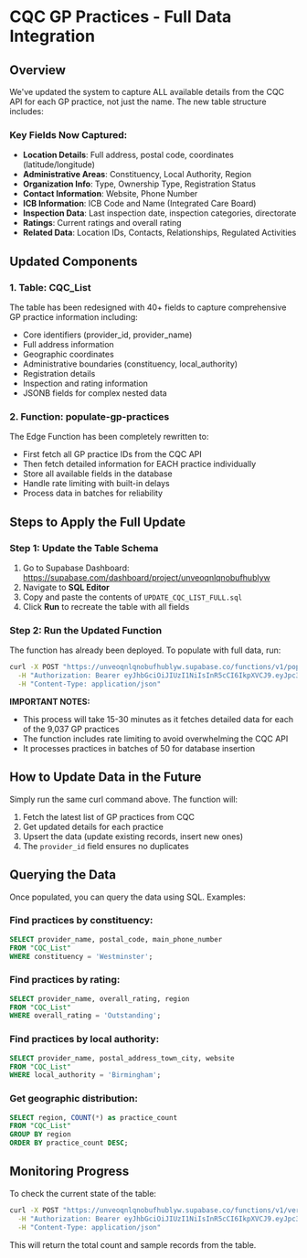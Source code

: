 # CQC GP Practices - Full Data Integration

## Overview
We've updated the system to capture ALL available details from the CQC API for each GP practice, not just the name. The new table structure includes:

### Key Fields Now Captured:
- **Location Details**: Full address, postal code, coordinates (latitude/longitude)
- **Administrative Areas**: Constituency, Local Authority, Region
- **Organization Info**: Type, Ownership Type, Registration Status
- **Contact Information**: Website, Phone Number
- **ICB Information**: ICB Code and Name (Integrated Care Board)
- **Inspection Data**: Last inspection date, inspection categories, directorate
- **Ratings**: Current ratings and overall rating
- **Related Data**: Location IDs, Contacts, Relationships, Regulated Activities

## Updated Components

### 1. **Table: CQC_List**
The table has been redesigned with 40+ fields to capture comprehensive GP practice information including:
- Core identifiers (provider_id, provider_name)
- Full address information
- Geographic coordinates
- Administrative boundaries (constituency, local_authority)
- Registration details
- Inspection and rating information
- JSONB fields for complex nested data

### 2. **Function: populate-gp-practices**
The Edge Function has been completely rewritten to:
- First fetch all GP practice IDs from the CQC API
- Then fetch detailed information for EACH practice individually
- Store all available fields in the database
- Handle rate limiting with built-in delays
- Process data in batches for reliability

## Steps to Apply the Full Update

### Step 1: Update the Table Schema
1. Go to Supabase Dashboard: https://supabase.com/dashboard/project/unveoqnlqnobufhublyw
2. Navigate to **SQL Editor**
3. Copy and paste the contents of `UPDATE_CQC_LIST_FULL.sql`
4. Click **Run** to recreate the table with all fields

### Step 2: Run the Updated Function
The function has already been deployed. To populate with full data, run:

```bash
curl -X POST "https://unveoqnlqnobufhublyw.supabase.co/functions/v1/populate-gp-practices" \
  -H "Authorization: Bearer eyJhbGciOiJIUzI1NiIsInR5cCI6IkpXVCJ9.eyJpc3MiOiJzdXBhYmFzZSIsInJlZiI6InVudmVvcW5scW5vYnVmaHVibHl3Iiwicm9sZSI6ImFub24iLCJpYXQiOjE3NTUwMTcyNzYsImV4cCI6MjA3MDU5MzI3Nn0.g93OsXDpO3V9DToU7s-Z3SwBBnB84rBv0JMv-idgSME" \
  -H "Content-Type: application/json"
```

**IMPORTANT NOTES:**
- This process will take 15-30 minutes as it fetches detailed data for each of the 9,037 GP practices
- The function includes rate limiting to avoid overwhelming the CQC API
- It processes practices in batches of 50 for database insertion

## How to Update Data in the Future

Simply run the same curl command above. The function will:
1. Fetch the latest list of GP practices from CQC
2. Get updated details for each practice
3. Upsert the data (update existing records, insert new ones)
4. The `provider_id` field ensures no duplicates

## Querying the Data

Once populated, you can query the data using SQL. Examples:

### Find practices by constituency:
```sql
SELECT provider_name, postal_code, main_phone_number
FROM "CQC_List"
WHERE constituency = 'Westminster';
```

### Find practices by rating:
```sql
SELECT provider_name, overall_rating, region
FROM "CQC_List"
WHERE overall_rating = 'Outstanding';
```

### Find practices by local authority:
```sql
SELECT provider_name, postal_address_town_city, website
FROM "CQC_List"
WHERE local_authority = 'Birmingham';
```

### Get geographic distribution:
```sql
SELECT region, COUNT(*) as practice_count
FROM "CQC_List"
GROUP BY region
ORDER BY practice_count DESC;
```

## Monitoring Progress

To check the current state of the table:

```bash
curl -X POST "https://unveoqnlqnobufhublyw.supabase.co/functions/v1/verify-cqc-table" \
  -H "Authorization: Bearer eyJhbGciOiJIUzI1NiIsInR5cCI6IkpXVCJ9.eyJpc3MiOiJzdXBhYmFzZSIsInJlZiI6InVudmVvcW5scW5vYnVmaHVibHl3Iiwicm9sZSI6ImFub24iLCJpYXQiOjE3NTUwMTcyNzYsImV4cCI6MjA3MDU5MzI3Nn0.g93OsXDpO3V9DToU7s-Z3SwBBnB84rBv0JMv-idgSME" \
  -H "Content-Type: application/json"
```

This will return the total count and sample records from the table.